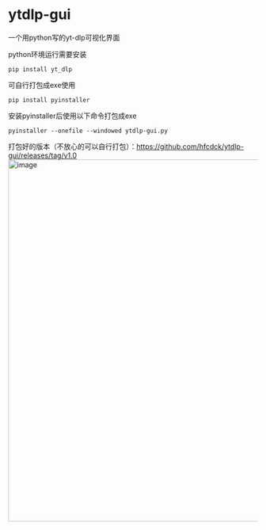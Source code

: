 # ytdlp-gui
一个用python写的yt-dlp可视化界面

python环境运行需要安装
```
pip install yt_dlp
```
可自行打包成exe使用
```
pip install pyinstaller
```
安装pyinstaller后使用以下命令打包成exe
```
pyinstaller --onefile --windowed ytdlp-gui.py
```
打包好的版本（不放心的可以自行打包）：https://github.com/hfcdck/ytdlp-gui/releases/tag/v1.0
<img width="893" height="731" alt="image" src="https://github.com/user-attachments/assets/e141f754-29a4-4d1f-a10c-a2a74795e032" />

